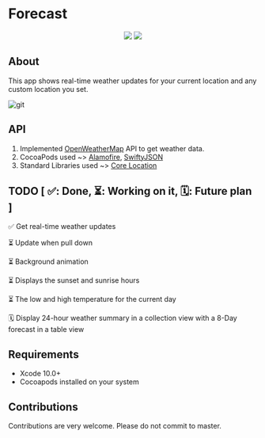 # Forecast

<p align="center">
    <img src="https://img.shields.io/badge/iOS-12.0+-blue.svg" />
    <img src="https://img.shields.io/badge/Swift-5.0-brightgreen.svg" />
  
  </p>
  
## About
 
This app shows real-time weather updates for your current location and any custom location you set. 

![git](https://user-images.githubusercontent.com/50599874/62951094-5426bb00-bdb7-11e9-91e8-dab24651b20a.png)

## API 

1. Implemented [OpenWeatherMap](https://openweathermap.org) API to get weather data.
2. CocoaPods used ~> [Alamofire](https://github.com/Alamofire/Alamofire), [SwiftyJSON](https://github.com/SwiftyJSON/SwiftyJSON)
3. Standard Libraries used ~> [Core Location](https://developer.apple.com/documentation/corelocation)

## TODO  [ ✅: Done, ⏳: Working on it, 🗓: Future plan ]

✅ Get real-time weather updates 

⏳ Update when pull down 

⏳ Background animation 

⏳ Displays the sunset and sunrise hours

⏳ The low and high temperature for the current day

🗓 Display 24-hour weather summary in a collection view with a 8-Day forecast in a table view

## Requirements

- Xcode 10.0+
- Cocoapods installed on your system 

## Contributions

Contributions are very welcome. Please do not commit to master.
